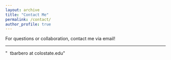 ```yaml
---
layout: archive
title: "Contact Me"
permalink: /contact/
author_profile: true
---
```


For questions or collaboration, contact me via email!

---

<p>
<i class="far fa-envelope" style="color:black" aria-hidden="true"></i>
"&nbsp;&nbsp;tbarbero at colostate.edu"
</p>
